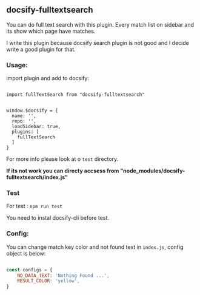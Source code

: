 ## docsify-fulltextsearch

You can do full text search with this plugin.
Every match list on sidebar and its show which page have matches.

I write this plugin because docsify search plugin is not good and I decide write a good plugin for that.

### Usage:

import plugin and add to docsify: 

```javascirpt

import fullTextSearch from "docsify-fulltextsearch"

```

```javascirpt

window.$docsify = {
  name: '',
  repo: '',
  loadSidebar: true,
  plugins: [
    fullTextSearch
  ]
}

```

For more info please look at o `test` directory.

**If its not work you can directy accsess from "node_modules/docsify-fulltextsearch/index.js"**

### Test

For test :
`npm run test`  

You need to instal docsify-cli before test.

### Config:

You can change match key color and not found text in `index.js`, config object is below:

```javascript

const configs = {
	NO_DATA_TEXT: 'Nothing Found ...',
	RESULT_COLOR: 'yellow',
}

```
